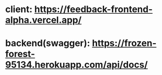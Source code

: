 # client: https://feedback-frontend-alpha.vercel.app/

# backend(swagger): https://frozen-forest-95134.herokuapp.com/api/docs/

